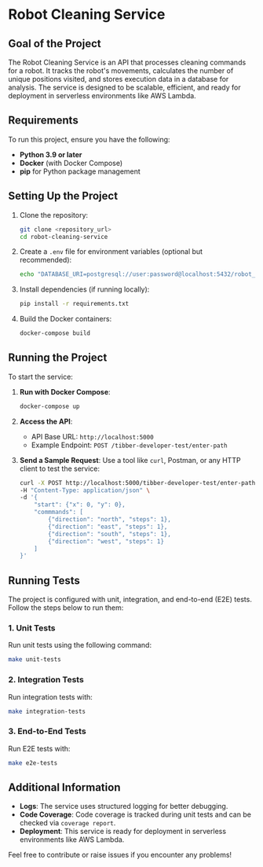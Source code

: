 # Robot Cleaning Service

## Goal of the Project
The Robot Cleaning Service is an API that processes cleaning commands for a robot. It tracks the robot's movements, calculates the number of unique positions visited, and stores execution data in a database for analysis. The service is designed to be scalable, efficient, and ready for deployment in serverless environments like AWS Lambda.

## Requirements
To run this project, ensure you have the following:

- **Python 3.9 or later**
- **Docker** (with Docker Compose)
- **pip** for Python package management

## Setting Up the Project

1. Clone the repository:
   ```bash
   git clone <repository_url>
   cd robot-cleaning-service
   ```

2. Create a `.env` file for environment variables (optional but recommended):
   ```bash
   echo "DATABASE_URI=postgresql://user:password@localhost:5432/robot_service" > .env
   ```

3. Install dependencies (if running locally):
   ```bash
   pip install -r requirements.txt
   ```

4. Build the Docker containers:
   ```bash
   docker-compose build
   ```

## Running the Project

To start the service:

1. **Run with Docker Compose**:
   ```bash
   docker-compose up
   ```

2. **Access the API**:
   - API Base URL: `http://localhost:5000`
   - Example Endpoint: `POST /tibber-developer-test/enter-path`

3. **Send a Sample Request**:
   Use a tool like `curl`, Postman, or any HTTP client to test the service:
   ```bash
   curl -X POST http://localhost:5000/tibber-developer-test/enter-path \
   -H "Content-Type: application/json" \
   -d '{
       "start": {"x": 0, "y": 0},
       "commmands": [
           {"direction": "north", "steps": 1},
           {"direction": "east", "steps": 1},
           {"direction": "south", "steps": 1},
           {"direction": "west", "steps": 1}
       ]
   }'
   ```

## Running Tests
The project is configured with unit, integration, and end-to-end (E2E) tests. Follow the steps below to run them:

### 1. Unit Tests
Run unit tests using the following command:
```bash
make unit-tests
```

### 2. Integration Tests
Run integration tests with:
```bash
make integration-tests
```

### 3. End-to-End Tests
Run E2E tests with:
```bash
make e2e-tests
```

## Additional Information
- **Logs**: The service uses structured logging for better debugging.
- **Code Coverage**: Code coverage is tracked during unit tests and can be checked via `coverage report`.
- **Deployment**: This service is ready for deployment in serverless environments like AWS Lambda.

Feel free to contribute or raise issues if you encounter any problems!

